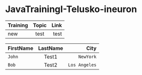 # JavaTrainingI-Telusko-ineuron

| Training  | Topic   | Link
|:----------|:-------:|------:
| new       | test    | test


| FirstName     | LastName      | City  |
| :------------ |   :---:       | --------: |
| `John`        | Test1         | `NewYork`   |
| `Bob`         | Test2         | `Los Angeles`   |
